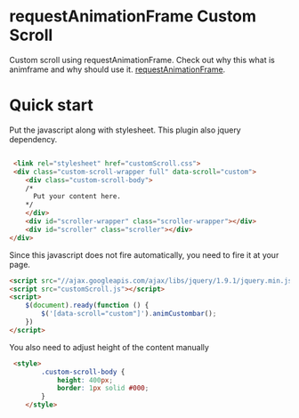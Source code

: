 requestAnimationFrame Custom Scroll
=======================

Custom scroll using requestAnimationFrame.
Check out why this what is animframe and why should use it. 
[requestAnimationFrame](http://www.paulirish.com/2011/requestanimationframe-for-smart-animating/).



# Quick start

Put the javascript along with stylesheet. This plugin also jquery dependency.  

```html

 <link rel="stylesheet" href="customScroll.css">
 <div class="custom-scroll-wrapper full" data-scroll="custom">
    <div class="custom-scroll-body">
    /* 
      Put your content here.
    */
    </div>
    <div id="scroller-wrapper" class="scroller-wrapper"></div>
    <div id="scroller" class="scroller"></div>
</div>     

```
Since this javascript does not fire automatically, you need to fire it at your page.
```html
<script src="//ajax.googleapis.com/ajax/libs/jquery/1.9.1/jquery.min.js"></script>
<script src="customScroll.js"></script>
<script>
    $(document).ready(function () {
        $('[data-scroll="custom"]').animCustombar();
    })
</script>
```

You also need to adjust height of the content manually

```html
 <style>
        .custom-scroll-body {
            height: 400px;
            border: 1px solid #000;
        }
    </style>
```
